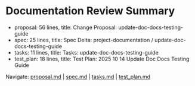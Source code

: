# Documentation Review Summary

- proposal: 56 lines, title: Change Proposal: update-doc-docs-testing-guide
- spec: 25 lines, title: Spec Delta: project-documentation / update-doc-docs-testing-guide
- tasks: 11 lines, title: Tasks: update-doc-docs-testing-guide
- test_plan: 18 lines, title: Test Plan: 2025 10 14 Update Doc Docs Testing Guide

Navigate: [proposal.md](./proposal.md) | [spec.md](./spec.md) | [tasks.md](./tasks.md) | [test_plan.md](./test_plan.md)

